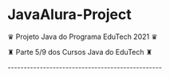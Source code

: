 # JavaAlura-Project
<p> ♛ Projeto Java do Programa EduTech 2021 ♛
<p> ♜ Parte 5/9 dos Cursos Java do EduTech ♜
<p> ------------------------------------------------
<p>

